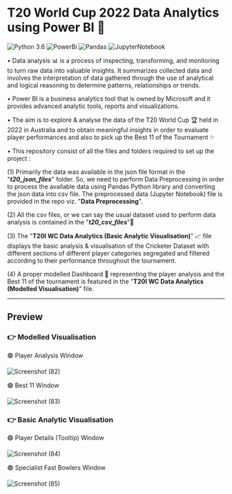 
# T20 World Cup 2022 Data Analytics using Power BI 🏏

![Python 3.6](https://img.shields.io/badge/Python-3.6-brightgreen.svg) ![PowerBi](https://img.shields.io/badge/Tool-PowerBi-magenta.svg) ![Pandas](https://img.shields.io/badge/Library-Pandas-yellow.svg) ![JupyterNotebook](https://img.shields.io/badge/Tool-JupyterNotebook-crimson.svg)

• Data analysis 📊 is a process of inspecting, transforming, and monitoring to turn raw data into valuable insights. It summarizes collected data and involves the 
  interpretation of data gathered through the use of analytical and logical reasoning to determine patterns, relationships or trends.

• Power BI is a business analytics tool that is owned by Microsoft and it provides advanced analytic tools, reports and visualizations.

• The aim is to explore & analyse the data of the T20 World Cup 🏆 held in 2022 in Australia and to obtain meaningful insights in order to evaluate player performances and also to pick up the Best 11 of the Tournament ✨



• This repository consist of all the files and folders required to set up the project :

   (1) Primarily the data was available in the json file format in the "___t20_json_files___" folder. So, we need to perform Data Preprocessing in order to process the available data using Pandas Python library and converting the json data into csv file. The preprocessed data (Jupyter Notebook) file is provided in the repo viz. "__Data Preprocessing__".
   
   (2) All the csv files, or we can say the usual dataset used to perform data analysis is contained in the "___t20_csv_files___"📁

   (3) The "__T20I WC Data Analytics (Basic Analytic Visualisation)__" 📈 file displays the basic analysis & visualisation of the Cricketer Dataset with different sections of different player categories segregated and filtered according to their performance throughout the tournament.

   (4) A proper modelled Dashboard 🤩 representing the player analysis and the Best 11 of the tournament is featured in the "__T20I WC Data Analytics (Modelled Visualisation)__" file.



   -----------------------------------------------------------------------------------------------------------------------------------------------------------------


## Preview

### 👉 __Modelled Visualisation__


  🟢 Player Analysis Window

![Screenshot (82)](https://github.com/Parikshit88/T20WC-2022-Data-Analytics/assets/110611239/848b7509-e4fa-4836-849e-8944a0ccce7f)

  🟢 Best 11 Window

![Screenshot (83)](https://github.com/Parikshit88/T20WC-2022-Data-Analytics/assets/110611239/c88ddb68-2121-4189-9c2c-1469b5982a4b)

### 👉 __Basic Analytic Visualisation__

  🟢 Player Details (Tooltip) Window

![Screenshot (84)](https://github.com/Parikshit88/T20WC-2022-Data-Analytics/assets/110611239/7f5c314b-4c17-4361-8ee4-271ac6044af9)


  🟢 Specialist Fast Bowlers Window

![Screenshot (85)](https://github.com/Parikshit88/T20WC-2022-Data-Analytics/assets/110611239/8f8f766d-0121-47d8-83d1-e1e5343f27de)



